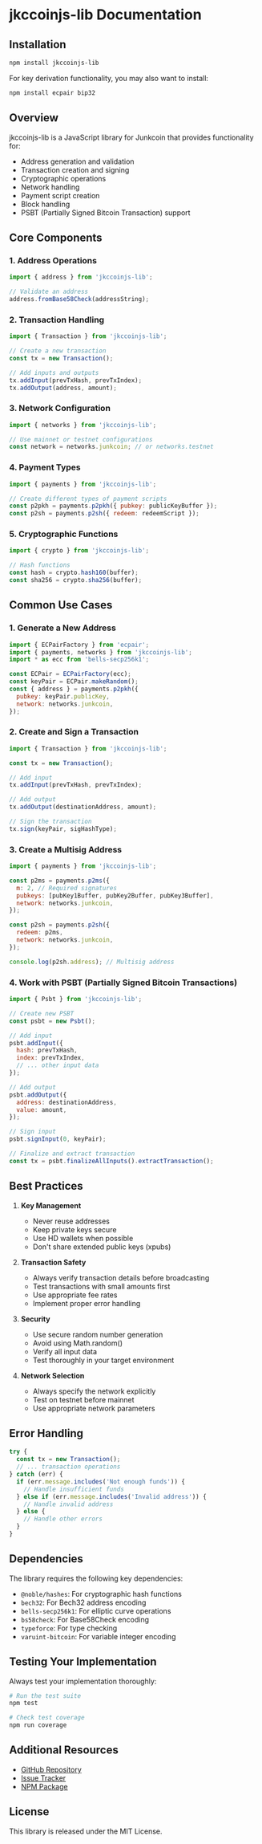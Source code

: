 # jkccoinjs-lib Documentation

## Installation

```bash
npm install jkccoinjs-lib
```

For key derivation functionality, you may also want to install:
```bash
npm install ecpair bip32
```

## Overview

jkccoinjs-lib is a JavaScript library for Junkcoin that provides functionality for:
- Address generation and validation
- Transaction creation and signing
- Cryptographic operations
- Network handling
- Payment script creation
- Block handling
- PSBT (Partially Signed Bitcoin Transaction) support

## Core Components

### 1. Address Operations
```javascript
import { address } from 'jkccoinjs-lib';

// Validate an address
address.fromBase58Check(addressString);
```

### 2. Transaction Handling
```javascript
import { Transaction } from 'jkccoinjs-lib';

// Create a new transaction
const tx = new Transaction();

// Add inputs and outputs
tx.addInput(prevTxHash, prevTxIndex);
tx.addOutput(address, amount);
```

### 3. Network Configuration
```javascript
import { networks } from 'jkccoinjs-lib';

// Use mainnet or testnet configurations
const network = networks.junkcoin; // or networks.testnet
```

### 4. Payment Types
```javascript
import { payments } from 'jkccoinjs-lib';

// Create different types of payment scripts
const p2pkh = payments.p2pkh({ pubkey: publicKeyBuffer });
const p2sh = payments.p2sh({ redeem: redeemScript });
```

### 5. Cryptographic Functions
```javascript
import { crypto } from 'jkccoinjs-lib';

// Hash functions
const hash = crypto.hash160(buffer);
const sha256 = crypto.sha256(buffer);
```

## Common Use Cases

### 1. Generate a New Address
```javascript
import { ECPairFactory } from 'ecpair';
import { payments, networks } from 'jkccoinjs-lib';
import * as ecc from 'bells-secp256k1';

const ECPair = ECPairFactory(ecc);
const keyPair = ECPair.makeRandom();
const { address } = payments.p2pkh({
  pubkey: keyPair.publicKey,
  network: networks.junkcoin,
});
```

### 2. Create and Sign a Transaction
```javascript
import { Transaction } from 'jkccoinjs-lib';

const tx = new Transaction();

// Add input
tx.addInput(prevTxHash, prevTxIndex);

// Add output
tx.addOutput(destinationAddress, amount);

// Sign the transaction
tx.sign(keyPair, sigHashType);
```

### 3. Create a Multisig Address
```javascript
import { payments } from 'jkccoinjs-lib';

const p2ms = payments.p2ms({
  m: 2, // Required signatures
  pubkeys: [pubKey1Buffer, pubKey2Buffer, pubKey3Buffer],
  network: networks.junkcoin,
});

const p2sh = payments.p2sh({
  redeem: p2ms,
  network: networks.junkcoin,
});

console.log(p2sh.address); // Multisig address
```

### 4. Work with PSBT (Partially Signed Bitcoin Transactions)
```javascript
import { Psbt } from 'jkccoinjs-lib';

// Create new PSBT
const psbt = new Psbt();

// Add input
psbt.addInput({
  hash: prevTxHash,
  index: prevTxIndex,
  // ... other input data
});

// Add output
psbt.addOutput({
  address: destinationAddress,
  value: amount,
});

// Sign input
psbt.signInput(0, keyPair);

// Finalize and extract transaction
const tx = psbt.finalizeAllInputs().extractTransaction();
```

## Best Practices

1. **Key Management**
   - Never reuse addresses
   - Keep private keys secure
   - Use HD wallets when possible
   - Don't share extended public keys (xpubs)

2. **Transaction Safety**
   - Always verify transaction details before broadcasting
   - Test transactions with small amounts first
   - Use appropriate fee rates
   - Implement proper error handling

3. **Security**
   - Use secure random number generation
   - Avoid using Math.random()
   - Verify all input data
   - Test thoroughly in your target environment

4. **Network Selection**
   - Always specify the network explicitly
   - Test on testnet before mainnet
   - Use appropriate network parameters

## Error Handling

```javascript
try {
  const tx = new Transaction();
  // ... transaction operations
} catch (err) {
  if (err.message.includes('Not enough funds')) {
    // Handle insufficient funds
  } else if (err.message.includes('Invalid address')) {
    // Handle invalid address
  } else {
    // Handle other errors
  }
}
```

## Dependencies

The library requires the following key dependencies:
- `@noble/hashes`: For cryptographic hash functions
- `bech32`: For Bech32 address encoding
- `bells-secp256k1`: For elliptic curve operations
- `bs58check`: For Base58Check encoding
- `typeforce`: For type checking
- `varuint-bitcoin`: For variable integer encoding

## Testing Your Implementation

Always test your implementation thoroughly:
```bash
# Run the test suite
npm test

# Check test coverage
npm run coverage
```

## Additional Resources

- [GitHub Repository](https://github.com/Blockraid/jkccoinjs-lib)
- [Issue Tracker](https://github.com/Blockraid/jkccoinjs-lib/issues)
- [NPM Package](https://www.npmjs.org/package/junkcoinjs-lib)

## License

This library is released under the MIT License.

